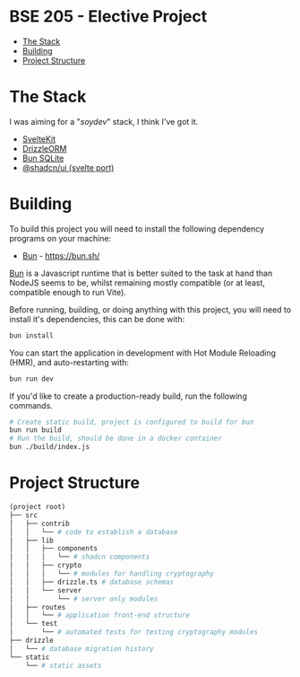 <h1>BSE 205 - Elective Project</h1>

- [The Stack](#the-stack)
- [Building](#building)
- [Project Structure](#project-structure)

# The Stack

I was aiming for a "*soydev*" stack, I think I've got it.

- [SvelteKit](https://kit.svelte.dev)
- [DrizzleORM](https://orm.drizzle.team/)
- [Bun SQLite](https://bun.sh/docs/api/sqlite)
- [@shadcn/ui (svelte port)](https://www.shadcn-svelte.com/)

# Building

To build this project you will need to install the following dependency programs on your machine:

- [Bun](https://bun.sh) - https://bun.sh/

[Bun](https://bun.sh) is a Javascript runtime that is better suited to the task at hand than NodeJS seems to be, whilst remaining mostly compatible (or at least, compatible enough to run Vite).

Before running, building, or doing anything with this project, you will need to install it's dependencies, this can be done with:

```sh
bun install
```

You can start the application in development with Hot Module Reloading (HMR), and auto-restarting with:

```sh
bun run dev
```

If you'd like to create a production-ready build, run the following commands.

```sh
# Create static build, project is configured to build for bun
bun run build
# Run the build, should be done in a docker container
bun ./build/index.js
```

# Project Structure

```py
(project root)
├── src
│   ├── contrib
│   │   └── # code to establish a database
│   ├── lib
│   │   ├── components
│   │   │   └── # shadcn components
│   │   ├── crypto
│   │   │   └── # modules for handling cryptography
│   │   ├── drizzle.ts # database schemas
│   │   └── server
│   │       └── # server only modules 
│   ├── routes
│   │   └── # application front-end structure
│   └── test
│       └── # automated tests for testing cryptography modules
├── drizzle
│   └── # database migration history
└── static
    └── # static assets
```

